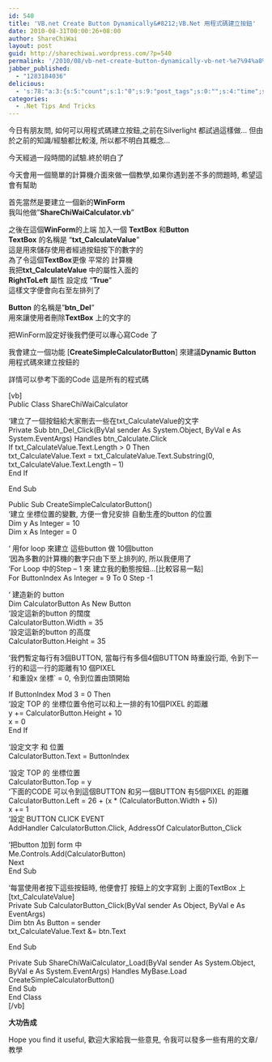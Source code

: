 ```yaml
---
id: 540
title: 'VB.net Create Button Dynamically&#8212;VB.Net 用程式碼建立按鈕'
date: 2010-08-31T00:00:26+08:00
author: ShareChiWai
layout: post
guid: http://sharechiwai.wordpress.com/?p=540
permalink: '/2010/08/vb-net-create-button-dynamically-vb-net-%e7%94%a8%e7%a8%8b%e5%bc%8f%e7%a2%bc%e5%bb%ba%e7%ab%8b%e6%8c%89%e9%88%95/'
jabber_published:
  - "1283184036"
delicious:
  - 's:78:"a:3:{s:5:"count";s:1:"0";s:9:"post_tags";s:0:"";s:4:"time";s:10:"1283982584";}";'
categories:
  - .Net Tips And Tricks
---
```

今日有朋友問, 如何可以用程式碼建立按鈕,之前在Silverlight 都試過這樣做&#8230; 但由於之前的知識/經驗都比較淺, 所以都不明白其概念&#8230;

今天經過一段時間的試驗.終於明白了

今天會用一個簡單的計算機介面來做一個教學,如果你遇到差不多的問題時, 希望這會有幫助

首先當然是要建立一個新的**WinForm**  
我叫他做&#8221;**ShareChiWaiCalculator.vb**&#8221;

之後在這個**WinForm**的上端 加入一個 **TextBox** 和**Button**  
**TextBox** 的名稱是 &#8220;**txt_CalculateValue**&#8221;  
這是用來儲存使用者經過按鈕按下的數字的  
為了令這個**TextBox**更像 平常的 計算機  
我把**txt_CalculateValue** 中的屬性入面的  
**RightToLeft** 屬性 設定成 &#8220;**True**&#8221;  
[<img class="alignnone size-full wp-image-544" title="RightToLeft" src="https://i2.wp.com/farm6.static.flickr.com/5266/5687813297_405daf3c59.jpg?w=625" alt="" data-recalc-dims="1" />](https://i2.wp.com/farm6.static.flickr.com/5266/5687813297_405daf3c59.jpg)  
這樣文字便會向右至左排列了

**Button** 的名稱是&#8221;**btn_Del**&#8221;  
用來讓使用者刪除**TextBox** 上的文字的

把WinForm設定好後我們便可以專心寫Code 了  
[<img class="alignnone size-full wp-image-543" title="MainForm" src="https://i1.wp.com/farm4.static.flickr.com/3036/5693803201_76496ddd91.jpg?w=625" alt="" data-recalc-dims="1" />](https://i1.wp.com/farm4.static.flickr.com/3036/5693803201_76496ddd91.jpg)

我會建立一個功能 [**CreateSimpleCalculatorButton**] 來建議**Dynamic Button** 用程式碼來建立按鈕的

詳情可以參考下面的Code 這是所有的程式碼

[vb]  
Public Class ShareChiWaiCalculator

&#8216;建立了一個按鈕給大家刪去一些在txt_CalculateValue的文字  
Private Sub btn\_Del\_Click(ByVal sender As System.Object, ByVal e As System.EventArgs) Handles btn_Calculate.Click  
If txt_CalculateValue.Text.Length > 0 Then  
txt\_CalculateValue.Text = txt\_CalculateValue.Text.Substring(0, txt_CalculateValue.Text.Length – 1)  
End If

End Sub

Public Sub CreateSimpleCalculatorButton()  
&#8216;建立 坐標位置的變數, 方便一會兒安排 自動生產的button 的位置  
Dim y As Integer = 10  
Dim x As Integer = 0

&#8216; 用for loop 來建立 這些button 做 10個button  
&#8216;因為多數的計算機的數字只由下至上排列的, 所以我便用了  
&#8216;For Loop 中的Step – 1 來 建立我的動態按鈕…[比較容易一點]  
For ButtonIndex As Integer = 9 To 0 Step -1

&#8216; 建造新的 button  
Dim CalculatorButton As New Button  
&#8216;設定這新的button 的闊度  
CalculatorButton.Width = 35  
&#8216;設定這新的button 的高度  
CalculatorButton.Height = 35

&#8216;我們暫定每行有3個BUTTON, 當每行有多個4個BUTTON 時重設行距, 令到下一行的和這一行的距離有10 個PIXEL  
&#8216; 和重設x 坐標\` = 0, 令到位置由頭開始

If ButtonIndex Mod 3 = 0 Then  
&#8216;設定 TOP 的 坐標位置令他可以和上一排的有10個PIXEL 的距離  
y += CalculatorButton.Height + 10  
x = 0  
End If

&#8216;設定文字 和 位置  
CalculatorButton.Text = ButtonIndex

&#8216;設定 TOP 的 坐標位置  
CalculatorButton.Top = y  
&#8216;下面的CODE 可以令到這個BUTTON 和另一個BUTTON 有5個PIXEL 的距離  
CalculatorButton.Left = 26 + (x * (CalculatorButton.Width + 5))  
x += 1  
&#8216;設定 BUTTON CLICK EVENT  
AddHandler CalculatorButton.Click, AddressOf CalculatorButton_Click

&#8216;把button 加到 form 中  
Me.Controls.Add(CalculatorButton)  
Next  
End Sub

&#8216;每當使用者按下這些按鈕時, 他便會打 按鈕上的文字寫到 上面的TextBox 上 [txt_CalculateValue]  
Private Sub CalculatorButton_Click(ByVal sender As Object, ByVal e As EventArgs)  
Dim btn As Button = sender  
txt_CalculateValue.Text &= btn.Text

End Sub

Private Sub ShareChiWaiCalculator_Load(ByVal sender As System.Object, ByVal e As System.EventArgs) Handles MyBase.Load  
CreateSimpleCalculatorButton()  
End Sub  
End Class  
[/vb]

**大功告成**  
[<img class="alignnone size-full wp-image-542" title="Example" src="https://i0.wp.com/farm6.static.flickr.com/5303/5693803125_1868c37ffc.jpg?w=625" alt="" data-recalc-dims="1" />](https://i0.wp.com/farm6.static.flickr.com/5303/5693803125_1868c37ffc.jpg)

Hope you find it useful, 歡迎大家給我一些意見, 令我可以發多一些有用的文章/教學